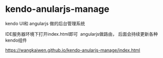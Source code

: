 # kendo-anularjs-manage
kendo UI和 angularjs 做的后台管理系统


IDE服务器环境下打开index.html即可  angularjs做路由，
后面会持续更新各种kendo组件

https://wangkaiwen.github.io/kendo-anularjs-manage/index.html
